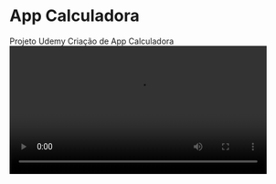 # App Calculadora
Projeto Udemy Criação de App Calculadora 
<video src="videos/calculadora.mp4" width = "450" >
